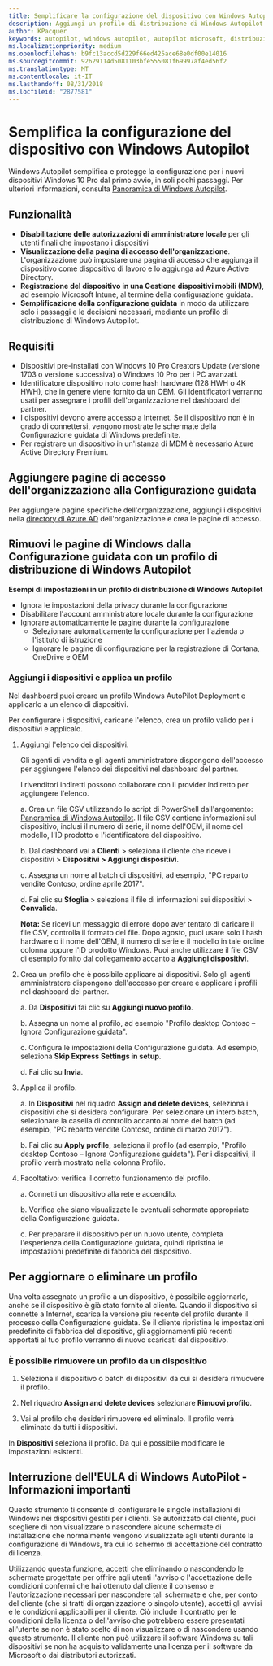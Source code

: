 ```yaml
---
title: Semplificare la configurazione del dispositivo con Windows Autopilot | Centro per i partner
description: Aggiungi un profilo di distribuzione di Windows Autopilot nel Centro per i partner per semplificare la configurazione del dispositivo con Windows Autopilot
author: KPacquer
keywords: autopilot, windows autopilot, autopilot microsoft, distribuzione automatica, configurazione guidata, schermate di accesso
ms.localizationpriority: medium
ms.openlocfilehash: b9fc13accd5d229f66ed425ace68e0df00e14016
ms.sourcegitcommit: 92629114d5081103bfe555081f69997af4ed56f2
ms.translationtype: MT
ms.contentlocale: it-IT
ms.lasthandoff: 08/31/2018
ms.locfileid: "2877581"
---
```

# <a name="simplify-device-setup-with-windows-autopilot"></a>Semplifica la configurazione del dispositivo con Windows Autopilot 

Windows Autopilot semplifica e protegge la configurazione per i nuovi dispositivi Windows 10 Pro dal primo avvio, in soli pochi passaggi. Per ulteriori informazioni, consulta [Panoramica di Windows Autopilot](https://docs.microsoft.com/windows/deployment/windows-10-auto-pilot).

## <a name="features"></a>Funzionalità

*  **Disabilitazione delle autorizzazioni di amministratore locale** per gli utenti finali che impostano i dispositivi
*  **Visualizzazione della pagina di accesso dell'organizzazione**. L'organizzazione può impostare una pagina di accesso che aggiunga il dispositivo come dispositivo di lavoro e lo aggiunga ad Azure Active Directory.
*  **Registrazione del dispositivo in una Gestione dispositivi mobili (MDM)**, ad esempio Microsoft Intune, al termine della configurazione guidata.
*  **Semplificazione della configurazione guidata** in modo da utilizzare solo i passaggi e le decisioni necessari, mediante un profilo di distribuzione di Windows Autopilot. 

## <a name="requirements"></a>Requisiti

*  Dispositivi pre-installati con Windows 10 Pro Creators Update (versione 1703 o versione successiva) o Windows 10 Pro per i PC avanzati.
*  Identificatore dispositivo noto come hash hardware (128 HWH o 4K HWH), che in genere viene fornito da un OEM. Gli identificatori verranno usati per assegnare i profili dell'organizzazione nel dashboard del partner. 
*  I dispositivi devono avere accesso a Internet. Se il dispositivo non è in grado di connettersi, vengono mostrate le schermate della Configurazione guidata di Windows predefinite.
*  Per registrare un dispositivo in un'istanza di MDM è necessario Azure Active Directory Premium.

## <a name="add-organization-login-pages-to-oobe"></a>Aggiungere pagine di accesso dell'organizzazione alla Configurazione guidata

Per aggiungere pagine specifiche dell'organizzazione, aggiungi i dispositivi nella [directory di Azure AD](https://go.microsoft.com/fwlink/?linkid=848958) dell'organizzazione e crea le pagine di accesso.


## <a name="remove-windows-pages-from-oobe-with-a-windows-autopilot-deployment-profile"></a>Rimuovi le pagine di Windows dalla Configurazione guidata con un profilo di distribuzione di Windows Autopilot

**Esempi di impostazioni in un profilo di distribuzione di Windows Autopilot**
*  Ignora le impostazioni della privacy durante la configurazione
*  Disabilitare l'account amministratore locale durante la configurazione
*  Ignorare automaticamente le pagine durante la configurazione
   *  Selezionare automaticamente la configurazione per l'azienda o l'istituto di istruzione
   *  Ignorare le pagine di configurazione per la registrazione di Cortana, OneDrive e OEM

### <a name="add-devices-and-apply-a-profile"></a>Aggiungi i dispositivi e applica un profilo

Nel dashboard puoi creare un profilo Windows AutoPilot Deployment e applicarlo a un elenco di dispositivi.

Per configurare i dispositivi, caricane l'elenco, crea un profilo valido per i dispositivi e applicalo.

1.  Aggiungi l'elenco dei dispositivi.

    Gli agenti di vendita e gli agenti amministratore dispongono dell'accesso per aggiungere l'elenco dei dispositivi nel dashboard del partner.
    
    I rivenditori indiretti possono collaborare con il provider indiretto per aggiungere l'elenco.

    a.  Crea un file CSV utilizzando lo script di PowerShell dall'argomento: [Panoramica di Windows Autopilot](https://docs.microsoft.com/windows/deployment/windows-10-auto-pilot). Il file CSV contiene informazioni sul dispositivo, inclusi il numero di serie, il nome dell'OEM, il nome del modello, l'ID prodotto e l'identificatore del dispositivo. 

    b.  Dal dashboard vai a **Clienti** > seleziona il cliente che riceve i dispositivi > **Dispositivi > Aggiungi dispositivi**.

    c.  Assegna un nome al batch di dispositivi, ad esempio, "PC reparto vendite Contoso, ordine aprile 2017". 

    d.  Fai clic su **Sfoglia** > seleziona il file di informazioni sui dispositivi > **Convalida**.

    **Nota:** Se ricevi un messaggio di errore dopo aver tentato di caricare il file CSV, controlla il formato del file. Dopo agosto, puoi usare solo l'hash hardware o il nome dell'OEM, il numero di serie e il modello in tale ordine colonna oppure l'ID prodotto Windows. Puoi anche utilizzare il file CSV di esempio fornito dal collegamento accanto a **Aggiungi dispositivi**.

2.  Crea un profilo che è possibile applicare ai dispositivi. Solo gli agenti amministratore dispongono dell'accesso per creare e applicare i profili nel dashboard del partner.

    a.  Da **Dispositivi** fai clic su **Aggiungi nuovo profilo**.

    b.  Assegna un nome al profilo, ad esempio "Profilo desktop Contoso – Ignora Configurazione guidata".

    c.  Configura le impostazioni della Configurazione guidata. Ad esempio, seleziona **Skip Express Settings in setup**.

    d.  Fai clic su **Invia**.

3.  Applica il profilo.

    a.  In **Dispositivi** nel riquadro **Assign and delete devices**, seleziona i dispositivi che si desidera configurare. Per selezionare un intero batch, selezionare la casella di controllo accanto al nome del batch (ad esempio, "PC reparto vendite Contoso, ordine di marzo 2017").

    b.  Fai clic su **Apply profile**, seleziona il profilo (ad esempio, "Profilo desktop Contoso – Ignora Configurazione guidata"). Per i dispositivi, il profilo verrà mostrato nella colonna Profilo.

4.  Facoltativo: verifica il corretto funzionamento del profilo.

    a.  Connetti un dispositivo alla rete e accendilo.

    b.  Verifica che siano visualizzate le eventuali schermate appropriate della Configurazione guidata.

    c.  Per preparare il dispositivo per un nuovo utente, completa l'esperienza della Configurazione guidata, quindi ripristina le impostazioni predefinite di fabbrica del dispositivo.


## <a name="to-update-or-delete-a-profile"></a>Per aggiornare o eliminare un profilo 

Una volta assegnato un profilo a un dispositivo, è possibile aggiornarlo, anche se il dispositivo è già stato fornito al cliente. Quando il dispositivo si connette a Internet, scarica la versione più recente del profilo durante il processo della Configurazione guidata. Se il cliente ripristina le impostazioni predefinite di fabbrica del dispositivo, gli aggiornamenti più recenti apportati al tuo profilo verranno di nuovo scaricati dal dispositivo. 

### <a name="you-can-remove-a-profile-from-a-device"></a>È possibile rimuovere un profilo da un dispositivo
1. Seleziona il dispositivo o batch di dispositivi da cui si desidera rimuovere il profilo. 

2. Nel riquadro **Assign and delete devices** selezionare **Rimuovi profilo**.

3. Vai al profilo che desideri rimuovere ed eliminalo. Il profilo verrà eliminato da tutti i dispositivi.

In **Dispositivi** seleziona il profilo. Da qui è possibile modificare le impostazioni esistenti.

## <a name="windows-autopilot-eula-dismissal--important-information"></a>Interruzione dell'EULA di Windows AutoPilot - Informazioni importanti

Questo strumento ti consente di configurare le singole installazioni di Windows nei dispositivi gestiti per i clienti. Se autorizzato dal cliente, puoi scegliere di non visualizzare o nascondere alcune schermate di installazione che normalmente vengono visualizzate agli utenti durante la configurazione di Windows, tra cui lo schermo di accettazione del contratto di licenza. 

Utilizzando questa funzione, accetti che eliminando o nascondendo le schermate progettate per offrire agli utenti l'avviso o l'accettazione delle condizioni confermi che hai ottenuto dal cliente il consenso e l'autorizzazione necessari per nascondere tali schermate e che, per conto del cliente (che si tratti di organizzazione o singolo utente), accetti gli avvisi e le condizioni applicabili per il cliente. Ciò include il contratto per le condizioni della licenza o dell'avviso che potrebbero essere presentati all'utente se non è stato scelto di non visualizzare o di nascondere usando questo strumento. Il cliente non può utilizzare il software Windows su tali dispositivi se non ha acquisito validamente una licenza per il software da Microsoft o dai distributori autorizzati.


